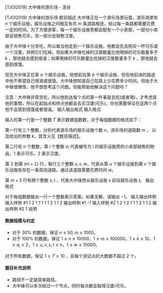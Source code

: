 



[TJOI2019] 大中锋的游乐场 - 洛谷














[TJOI2019] 大中锋的游乐场
题目描述
大中锋正在一个游乐场里玩耍。游乐场里有 $n$ 个娱乐设施，娱乐设施之间相互有共 $m$ 条道路相连，经过每一条路都需要花费一定的时间。为了方便游客，每一个娱乐设施旁都会配有一个小卖部，一部分小卖部会销售可乐，另一部分会销售汉堡。

由于大中锋十分贪吃，所以每当他走到一个娱乐设施，他都会先去购买一杯可乐或一个汉堡，并把它们吃掉。但如果大中锋吃掉的汉堡数量比他喝掉的可乐数量多于 $k$ ，那他就会感到很渴；如果喝掉的可乐数量比吃掉的汉堡数量多于 $k$ ，那他就会感到很饿。

现在大中锋正在第 $a$ 个娱乐设施，他想前往第 $b$ 个娱乐设施，但在他前进的路途中他不希望自己很渴或很饿。大中锋想知道自己在路上少花费多少时间。但由于大中锋很懒惰，他不想思考这个问题。你能帮助他解决这个问题吗？

注意：大中锋非常贪吃，所以他到达每个点的第一件事是去吃(或者喝)，才考虑其他的事情，所以在起始点和终点他都会去买汉堡(可乐)，你也需要保证在这两个点他不会感到很饿或者很渴。
输入输出格式
输入格式

输入的第一行是一个整数 $T$ 表示数据组数数，对于每组数据的格式如下：

第一行有三个整数，分别代表游乐场的娱乐设施个数 $n$，游乐场的道路数 $m$ ， 以及给出的参数 $k$，其含义见【题目描述】。

第二行有 $n$ 个整数，第 $i$ 个整数 $a_i$ 代表编号为 $i$ 的娱乐设施旁的小卖部销售的物品，$1$ 表示可乐，$2$ 表示汉堡。

第 $3$ 到第 $(m + 2)$ 行，每行三个整数 $u, v, w$，代表从第 $u$ 个娱乐设施到第 $v$ 个娱乐设施有存在一条双向道路，通过该道路需要花费时间 $w$。

第 $m + 3$ 行有两个整数 $s, t$ ，代表大中锋想从娱乐设施 $s$ 前往娱乐设施 $t$。
输出格式

对于每组数据输出一行一个整数表示答案。如果无解，请输出 $-1$。
输入输出样例
输入样例 #1
1
2 1 1
1 1
1 2 1
1 2
输出样例 #1
-1
输入样例 #2
1
2 1 2
1 1
1 2 1
1 2
输出样例 #2
1
说明
#### 数据规模与约定

- 对于 $30\%$ 的数据，保证 $n\leq 50,m\leq 1000$。
- 对于 $100\%$ 的数据，保证 $1 \leq n\leq 10000$，$1 \leq m\leq 100000$，$1 \leq k\leq 10$，$1 \leq a_i \leq 2$，$1 \leq u, v,s, t \leq n$，$1 \leq w \leq 10000$。

对于所有数据，保证 $1 \leq T \leq 10$ ，且每个测试点的大数据不超过 $2$ 个。

#### 题目补充说明

- 路径不一定是简单路径。
- 大中锋可以多次经过一个节点，同时每次都会取得汉堡/可乐。






